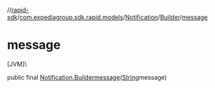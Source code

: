 //[rapid-sdk](../../../../index.md)/[com.expediagroup.sdk.rapid.models](../../index.md)/[Notification](../index.md)/[Builder](index.md)/[message](message.md)

# message

[JVM]\

public final [Notification.Builder](index.md)[message](message.md)([String](https://docs.oracle.com/javase/8/docs/api/java/lang/String.html)message)
